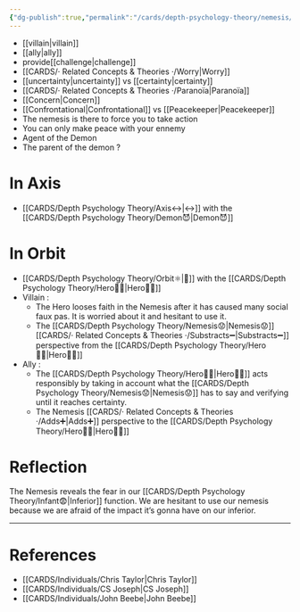 ```yaml
---
{"dg-publish":true,"permalink":"/cards/depth-psychology-theory/nemesis/","created":"2022-12-27T22:26:23.610+01:00","updated":"2023-04-30T11:22:38.908+02:00"}
---
```


- [[villain\|villain]]
- [[ally\|ally]]
- provide[[challenge\|challenge]]
- [[CARDS/· Related Concepts & Theories ·/Worry\|Worry]]
- [[uncertainty\|uncertainty]] vs [[certainty\|certainty]]
- [[CARDS/· Related Concepts & Theories ·/Paranoïa\|Paranoïa]]
- [[Concern\|Concern]] 
- [[Confrontational\|Confrontational]] vs [[Peacekeeper\|Peacekeeper]]
- The nemesis is there to force you to take action 
- You can only make peace with your ennemy 
- Agent of the Demon 
- The parent of the demon ? 

# In Axis 
- [[CARDS/Depth Psychology Theory/Axis↔️\|↔️]] with the [[CARDS/Depth Psychology Theory/Demon😈\|Demon😈]] 
# In Orbit 
- [[CARDS/Depth Psychology Theory/Orbit⚛️\|💫]] with the [[CARDS/Depth Psychology Theory/Hero🦸‍♂️\|Hero🦸‍♂️]] 
- Villain : 
	- The Hero looses faith in the Nemesis after it has caused many social faux pas. It is worried about it and hesitant to use it.  
	- The [[CARDS/Depth Psychology Theory/Nemesis😟\|Nemesis😟]] [[CARDS/· Related Concepts & Theories ·/Substracts➖\|Substracts➖]] perspective from the [[CARDS/Depth Psychology Theory/Hero🦸‍♂️\|Hero🦸‍♂️]] 
- Ally : 
	- The [[CARDS/Depth Psychology Theory/Hero🦸‍♂️\|Hero🦸‍♂️]] acts responsibly by taking in account what the [[CARDS/Depth Psychology Theory/Nemesis😟\|Nemesis😟]] has to say and verifying until it reaches certainty. 
	- The Nemesis [[CARDS/· Related Concepts & Theories ·/Adds➕\|Adds➕]] perspective to the [[CARDS/Depth Psychology Theory/Hero🦸‍♂️\|Hero🦸‍♂️]] 
# Reflection 
The Nemesis reveals the fear in our [[CARDS/Depth Psychology Theory/Infant😨\|Inferior]] function. 
We are hesitant to use our nemesis because we are afraid of the impact it’s gonna have on our inferior. 

---
# References 
- [[CARDS/Individuals/Chris Taylor\|Chris Taylor]]
- [[CARDS/Individuals/CS Joseph\|CS Joseph]] 
- [[CARDS/Individuals/John Beebe\|John Beebe]] 
